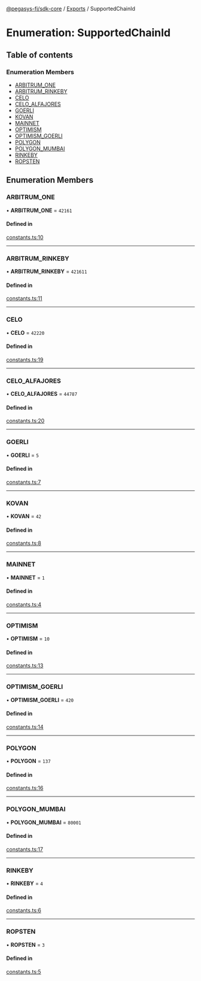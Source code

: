 [@pegasys-fi/sdk-core](../README.md) / [Exports](../modules.md) / SupportedChainId

# Enumeration: SupportedChainId

## Table of contents

### Enumeration Members

- [ARBITRUM\_ONE](SupportedChainId.md#arbitrum_one)
- [ARBITRUM\_RINKEBY](SupportedChainId.md#arbitrum_rinkeby)
- [CELO](SupportedChainId.md#celo)
- [CELO\_ALFAJORES](SupportedChainId.md#celo_alfajores)
- [GOERLI](SupportedChainId.md#goerli)
- [KOVAN](SupportedChainId.md#kovan)
- [MAINNET](SupportedChainId.md#mainnet)
- [OPTIMISM](SupportedChainId.md#optimism)
- [OPTIMISM\_GOERLI](SupportedChainId.md#optimism_goerli)
- [POLYGON](SupportedChainId.md#polygon)
- [POLYGON\_MUMBAI](SupportedChainId.md#polygon_mumbai)
- [RINKEBY](SupportedChainId.md#rinkeby)
- [ROPSTEN](SupportedChainId.md#ropsten)

## Enumeration Members

### ARBITRUM\_ONE

• **ARBITRUM\_ONE** = ``42161``

#### Defined in

[constants.ts:10](https://github.com/Jingo-Finance/sdk-core/blob/9997e88/src/constants.ts#L10)

___

### ARBITRUM\_RINKEBY

• **ARBITRUM\_RINKEBY** = ``421611``

#### Defined in

[constants.ts:11](https://github.com/Jingo-Finance/sdk-core/blob/9997e88/src/constants.ts#L11)

___

### CELO

• **CELO** = ``42220``

#### Defined in

[constants.ts:19](https://github.com/Jingo-Finance/sdk-core/blob/9997e88/src/constants.ts#L19)

___

### CELO\_ALFAJORES

• **CELO\_ALFAJORES** = ``44787``

#### Defined in

[constants.ts:20](https://github.com/Jingo-Finance/sdk-core/blob/9997e88/src/constants.ts#L20)

___

### GOERLI

• **GOERLI** = ``5``

#### Defined in

[constants.ts:7](https://github.com/Jingo-Finance/sdk-core/blob/9997e88/src/constants.ts#L7)

___

### KOVAN

• **KOVAN** = ``42``

#### Defined in

[constants.ts:8](https://github.com/Jingo-Finance/sdk-core/blob/9997e88/src/constants.ts#L8)

___

### MAINNET

• **MAINNET** = ``1``

#### Defined in

[constants.ts:4](https://github.com/Jingo-Finance/sdk-core/blob/9997e88/src/constants.ts#L4)

___

### OPTIMISM

• **OPTIMISM** = ``10``

#### Defined in

[constants.ts:13](https://github.com/Jingo-Finance/sdk-core/blob/9997e88/src/constants.ts#L13)

___

### OPTIMISM\_GOERLI

• **OPTIMISM\_GOERLI** = ``420``

#### Defined in

[constants.ts:14](https://github.com/Jingo-Finance/sdk-core/blob/9997e88/src/constants.ts#L14)

___

### POLYGON

• **POLYGON** = ``137``

#### Defined in

[constants.ts:16](https://github.com/Jingo-Finance/sdk-core/blob/9997e88/src/constants.ts#L16)

___

### POLYGON\_MUMBAI

• **POLYGON\_MUMBAI** = ``80001``

#### Defined in

[constants.ts:17](https://github.com/Jingo-Finance/sdk-core/blob/9997e88/src/constants.ts#L17)

___

### RINKEBY

• **RINKEBY** = ``4``

#### Defined in

[constants.ts:6](https://github.com/Jingo-Finance/sdk-core/blob/9997e88/src/constants.ts#L6)

___

### ROPSTEN

• **ROPSTEN** = ``3``

#### Defined in

[constants.ts:5](https://github.com/Jingo-Finance/sdk-core/blob/9997e88/src/constants.ts#L5)
